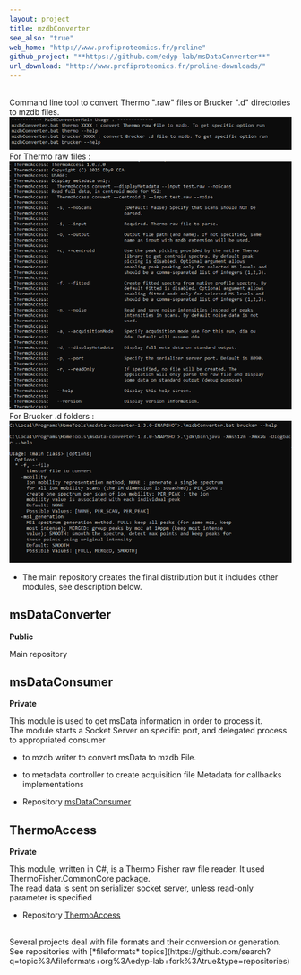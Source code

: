 ```yaml
---
layout: project
title: mzdbConverter
see_also: "true"
web_home: "http://www.profiproteomics.fr/proline"
github_project: "**https://github.com/edyp-lab/msDataConverter**"
url_download: "http://www.profiproteomics.fr/proline-downloads/"
---
```

<br>
Command line tool to convert Thermo ".raw" files or Brucker ".d" directories to mzdb files.   
<br>
<a href="/images/mzdb_convert.png" target="_blank">
    <img src="/images/mzdb_convert.png" class="screenshot" />
</a>
<br>
For Thermo raw files : 
<a href="/images/mzdb_convert_thermo.png" target="_blank">
    <img src="/images/mzdb_convert_thermo.png" class="screenshot" />
</a>
<br>
For Brucker .d folders :
<a href="/images/mzdb_convert_brucker.png" target="_blank">
<img src="/images/mzdb_convert_brucker.png" class="screenshot" />
</a>

* The main repository creates the final distribution but it includes other modules, see description below.

## msDataConverter
**Public**

Main repository 


## msDataConsumer
**Private**  

This module is used to get msData information in order to process it.
<br>The module starts a Socket Server on specific port, and delegated process to appropriated consumer
* to mzdb writer to convert msData to mzdb File.
* to metadata controller to create acquisition file Metadata for callbacks implementations 
 
* Repository [msDataConsumer](https://github.com/edyp-lab/msDataConsumer) 

## ThermoAccess 
**Private**  

This module, written in C#, is a Thermo Fisher raw file reader. It used ThermoFisher.CommonCore package.
<br>
The read data is sent on serializer socket server, unless read-only parameter is specified 

* Repository [ThermoAccess](https://github.com/edyp-lab/ThermoAccess) 

<br>
Several projects deal with file formats and their conversion or generation.  
See repositories with [*fileformats* topics](https://github.com/search?q=topic%3Afileformats+org%3Aedyp-lab+fork%3Atrue&type=repositories)
